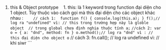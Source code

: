 1. this & Object prototype
    1. this: là 1 keyword trong function đại diện cho 1 object. Tùy thuộc vào cách gọi mà this đại diện cho các object khác nhau : 
        ```
        // cách 1: 
        function f() {
            console.log(this.a);
        }
        f();// log ra "undefined" vì:
        // this trong trường hợp này là globle object 
        // trong global chưa định nghia thuộc tính a;
        ```
        ```
        //cách 2:
        var o = {
            a: "dnd",
            method: fn
        }
        o.method();// log ra "dnd" vì :
        // this đại diện cho object o
        ```
        // cách 3:
        fn.call(); // log ra undefined vì:
        // khi siwr
        ```
    
    